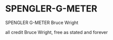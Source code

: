 # SPENGLER-G-METER
SPENGLER G-METER Bruce Wright



all credit Bruce Wright, free as stated and forever
